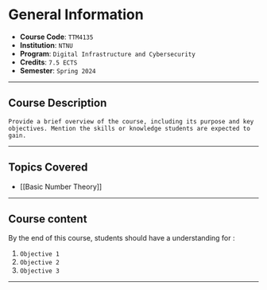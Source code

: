# General Information
- **Course Code**: `TTM4135`
- **Institution**: `NTNU`
- **Program**: `Digital Infrastructure and Cybersecurity`
- **Credits**: `7.5 ECTS`
- **Semester**: `Spring 2024`

---

## Course Description
`Provide a brief overview of the course, including its purpose and key objectives. Mention the skills or knowledge students are expected to gain.`

---

## Topics Covered
* [[Basic Number Theory]]

---

## Course content
By the end of this course, students should have a understanding for :
1. `Objective 1`
2. `Objective 2`
3. `Objective 3`

---

